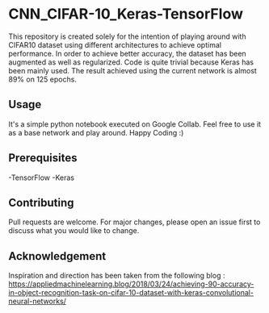 # CNN_CIFAR-10_Keras-TensorFlow
This repository is created solely for the intention of playing around with CIFAR10 dataset using different architectures to achieve optimal performance. In order to achieve better accuracy, the dataset has been augmented as well as regularized. Code is quite trivial because Keras has been mainly used. The result achieved using the current network is almost 89% on 125 epochs.

## Usage
It's a simple python notebook executed on Google Collab. Feel free to use it as a base network and play around.
Happy Coding :)


## Prerequisites
-TensorFlow
-Keras




## Contributing
Pull requests are welcome. For major changes, please open an issue first to discuss what you would like to change.

## Acknowledgement
Inspiration and direction has been taken from the following blog :
https://appliedmachinelearning.blog/2018/03/24/achieving-90-accuracy-in-object-recognition-task-on-cifar-10-dataset-with-keras-convolutional-neural-networks/
